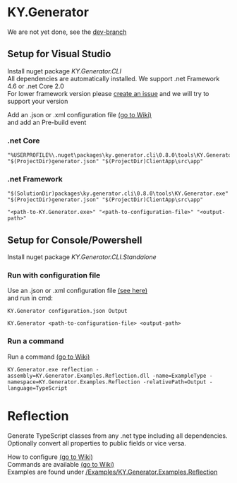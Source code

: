 # KY.Generator
We are not yet done, see the [dev-branch](https://github.com/KY-Programming/generator/tree/dev)

## Setup for Visual Studio
Install nuget package *KY.Generator.CLI*  
All dependencies are automatically installed. We support .net Framework 4.6 or .net Core 2.0  
For lower framework version please [create an issue](https://github.com/KY-Programming/generator/issues/new) and we will try to support your version

Add an .json or .xml configuration file [(go to Wiki)](https://github.com/KY-Programming/generator/wiki/Configuration)  
and add an Pre-build event
### .net Core
```
"%USERPROFILE%\.nuget\packages\ky.generator.cli\0.8.0\tools\KY.Generator.exe" "$(ProjectDir)generator.json" "$(ProjectDir)ClientApp\src\app"
```

### .net Framework
```
"$(SolutionDir)packages\ky.generator.cli\0.8.0\tools\KY.Generator.exe" "$(ProjectDir)generator.json" "$(ProjectDir)ClientApp\src\app"
```
```
"<path-to-KY.Generator.exe>" "<path-to-configuration-file>" "<output-path>"
```

## Setup for Console/Powershell
Install nuget package *KY.Generator.CLI.Standalone*

### Run with configuration file
Use an .json or .xml configuration file [(see here)](https://github.com/KY-Programming/generator/wiki/Configuration)  
and run in cmd:
```
KY.Generator configuration.json Output
```
```
KY.Generator <path-to-configuration-file> <output-path>
```

### Run a command
Run a command [(go to Wiki)](https://github.com/KY-Programming/generator/wiki/Commands)
```
KY.Generator.exe reflection -assembly=KY.Generator.Examples.Reflection.dll -name=ExampleType -namespace=KY.Generator.Examples.Reflection -relativePath=Output -language=TypeScript
```

# Reflection
Generate TypeScript classes from any .net type including all dependencies.  
Optionally convert all properties to public fields or vice versa.

How to configure [(go to Wiki)](https://github.com/KY-Programming/generator/wiki/Configuration#reflection)  
Commands are available [(go to Wiki)](https://github.com/KY-Programming/generator/wiki/Commands#reflection)  
Examples are found under [/Examples/KY.Generator.Examples.Reflection](https://github.com/KY-Programming/generator/tree/master/Examples/KY.Generator.Examples.Reflection)  
